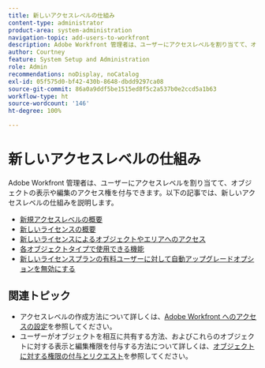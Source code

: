 ```yaml
---
title: 新しいアクセスレベルの仕組み
content-type: administrator
product-area: system-administration
navigation-topic: add-users-to-workfront
description: Adobe Workfront 管理者は、ユーザーにアクセスレベルを割り当てて、オブジェクトの表示や編集のアクセス権を付与できます。以下の記事では、新しいアクセスレベルの仕組みを説明します。
author: Courtney
feature: System Setup and Administration
role: Admin
recommendations: noDisplay, noCatalog
exl-id: 05f575d0-bf42-430b-8648-dbdd9297ca08
source-git-commit: 86a0a9ddf5be1515ed8f5c2a537b0e2ccd5a1b63
workflow-type: ht
source-wordcount: '146'
ht-degree: 100%

---
```


# 新しいアクセスレベルの仕組み

Adobe Workfront 管理者は、ユーザーにアクセスレベルを割り当てて、オブジェクトの表示や編集のアクセス権を付与できます。以下の記事では、新しいアクセスレベルの仕組みを説明します。

* [新規アクセスレベルの概要](/help/quicksilver/administration-and-setup/add-users/how-access-levels-work/access-level-overview.md)
* [新しいライセンスの概要](/help/quicksilver/administration-and-setup/add-users/how-access-levels-work/licenses-overview.md)
* [新しいライセンスによるオブジェクトやエリアへのアクセス](/help/quicksilver/administration-and-setup/add-users/how-access-levels-work/access-to-objects-areas-license-types.md)
* [各オブジェクトタイプで使用できる機能](/help/quicksilver/administration-and-setup/add-users/how-access-levels-work/functionality-available-for-objects.md)
* [新しいライセンスプランの有料ユーザーに対して自動アップグレードオプションを無効にする](/help/quicksilver/administration-and-setup/add-users/how-access-levels-work/disable-auto-upgrade.md)

## 関連トピック

* アクセスレベルの作成方法について詳しくは、[Adobe Workfront へのアクセスの設定](../../../administration-and-setup/add-users/configure-and-grant-access/configure-access.md)を参照してください。
* ユーザーがオブジェクトを相互に共有する方法、およびこれらのオブジェクトに対する表示と編集権限を付与する方法について詳しくは、[オブジェクトに対する権限の付与とリクエスト](../../../workfront-basics/grant-and-request-access-to-objects/grant-and-request-access-to-objects.md)を参照してください。
